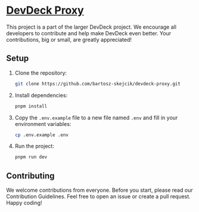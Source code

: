 # [DevDeck Proxy](https://github.com/bartosz-skejcik/devdeck)

This project is a part of the larger DevDeck project. We encourage all developers to contribute and help make DevDeck even better. Your contributions, big or small, are greatly appreciated!

## Setup

1. Clone the repository:

    ```sh
    git clone https://github.com/bartosz-skejcik/devdeck-proxy.git
    ```

2. Install dependencies:

    ```sh
    pnpm install
    ```

3. Copy the `.env.example` file to a new file named `.env` and fill in your environment variables:

    ```sh
    cp .env.example .env
    ```

4. Run the project:

    ```sh
    pnpm run dev
    ```

## Contributing

We welcome contributions from everyone. Before you start, please read our Contribution Guidelines. Feel free to open an issue or create a pull request. Happy coding!
